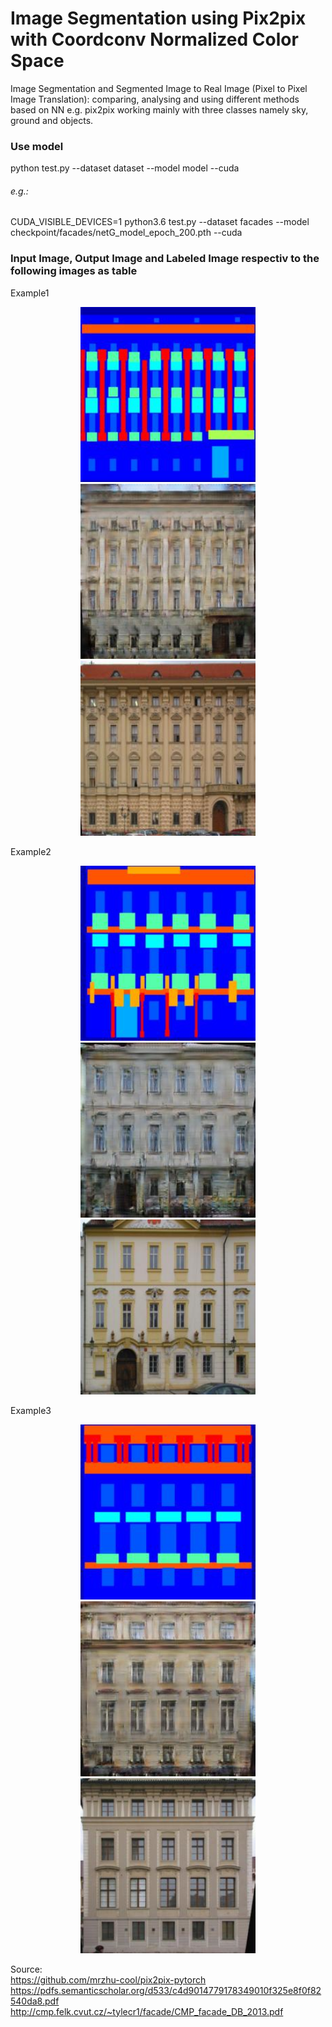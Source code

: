 # Image Segmentation using Pix2pix with Coordconv Normalized Color Space <!-- Image Translation  with Conditional Adversarial Networks -->

Image Segmentation and Segmented Image to Real Image (Pixel to Pixel Image Translation): comparing, analysing and using different methods based on NN e.g. pix2pix working mainly with three classes namely sky, ground and objects.

### Use model
python test.py --dataset dataset --model model --cuda
###### e.g.:
CUDA_VISIBLE_DEVICES=1 python3.6 test.py --dataset facades --model checkpoint/facades/netG_model_epoch_200.pth --cuda

### Input Image, Output Image and Labeled Image respectiv to the following images as table
Example1
<p align="center">
  <img src="https://github.com/ImageSeg/ImageTranslation/blob/master/result/input/cmp_b0202.jpg" width="280"/>
  <img src="https://github.com/ImageSeg/ImageTranslation/blob/master/result/facades/cmp_b0202.jpg" width="280"/>
  <img src="https://github.com/ImageSeg/ImageTranslation/blob/master/result/gold_standard/cmp_b0202.jpg" width="280"/>
</p>
Example2
<p align="center">
  <img src="https://github.com/ImageSeg/ImageTranslation/blob/master/result/input/cmp_b0203.jpg" width="280"/>
  <img src="https://github.com/ImageSeg/ImageTranslation/blob/master/result/facades/cmp_b0203.jpg" width="280"/>
  <img src="https://github.com/ImageSeg/ImageTranslation/blob/master/result/gold_standard/cmp_b0203.jpg" width="280"/>
</p>
Example3
<p align="center">
  <img src="https://github.com/ImageSeg/ImageTranslation/blob/master/result/input/cmp_b0204.jpg" width="280"/>
  <img src="https://github.com/ImageSeg/ImageTranslation/blob/master/result/facades/cmp_b0204.jpg" width="280"/>
  <img src="https://github.com/ImageSeg/ImageTranslation/blob/master/result/gold_standard/cmp_b0204.jpg" width="280"/>
</p>


Source: <br>
https://github.com/mrzhu-cool/pix2pix-pytorch <br>
https://pdfs.semanticscholar.org/d533/c4d9014779178349010f325e8f0f82540da8.pdf <br>
http://cmp.felk.cvut.cz/~tylecr1/facade/CMP_facade_DB_2013.pdf
